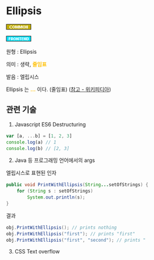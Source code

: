 <d-title>

# Ellipsis

</d-title>

<d-label>

<d-inner>

![Common](../../2TAT1C/Label_Common.png)

</d-inner>

<d-inner>

![Frontend](../../2TAT1C/Label_Frontend.png)

</d-inner>

</d-label>

<d-origin>

원형 : Ellipsis

</d-origin>

<d-mean>

의미 : 생략, <span style="color:#FFBF00; font-weight:bold;">줄임표</span>

</d-mean>

<d-pronunciation>

발음 : 엘립시스

</d-pronunciation>

<d-content>

Ellipsis 는 <span style="color:#FFBF00; font-weight:bold;">...</span> 이다. (줄임표)
([참고 - 위키피디아](https://ko.wikipedia.org/wiki/%EC%A4%84%EC%9E%84%ED%91%9C))

</d-content>

<d-relation>

## 관련 기술

<d-inner>

1. Javascript ES6 Destructuring

</d-inner>

```js
var [a, ...b] = [1, 2, 3]
console.log(a) // 1
console.log(b) // [2, 3]
```

<d-inner>

2. Java 등 프로그래밍 언어에서의 args

</d-inner>

엘립시스로 표현된 인자

```java
public void PrintWithEllipsis(String...setOfStrings) {
    for (String s : setOfStrings)
        System.out.println(s);
}
```

결과

```java
obj.PrintWithEllipsis(); // prints nothing
obj.PrintWithEllipsis("first"); // prints "first"
obj.PrintWithEllipsis("first", "second"); // prints "
```

<d-inner>

3. CSS Text overflow

</d-inner>

</d-relation>
